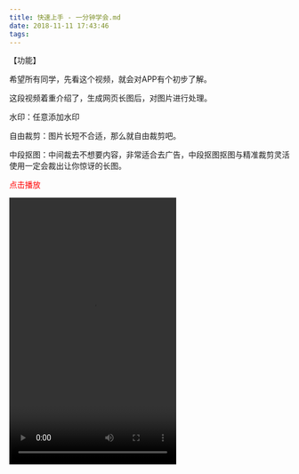 ```yaml
---
title: 快速上手 - 一分钟学会.md
date: 2018-11-11 17:43:46
tags:
---
```


【功能】

希望所有同学，先看这个视频，就会对APP有个初步了解。

这段视频着重介绍了，生成网页长图后，对图片进行处理。

水印：任意添加水印

自由裁剪：图片长短不合适，那么就自由裁剪吧。

中段抠图：中间裁去不想要内容，非常适合去广告，中段抠图抠图与精准裁剪灵活使用一定会裁出让你惊讶的长图。

 

 <font color = "#FF0000">点击播放</font>
 
<video width="300" height="480" controls="controls" autoplay="autoplay">
<source src="https://cloud.video.taobao.com//play/u/1080812139/p/1/e/6/t/1/212955432162.mp4">
</video>

